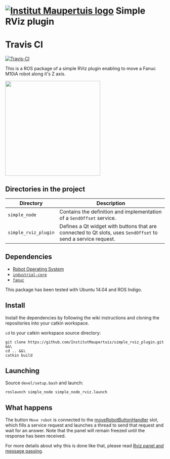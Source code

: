  [![Institut Maupertuis logo](https://avatars1.githubusercontent.com/u/12760694?v=3&s=80)](http://www.institutmaupertuis.fr) Simple RViz plugin
=============================

# Travis CI

[![Travis-CI](https://api.travis-ci.org/InstitutMaupertuis/simple_rviz_plugin.svg?branch=indigo-devel)](https://travis-ci.org/InstitutMaupertuis/simple_rviz_plugin/branches) 

This is a ROS package of a simple RViz plugin enabling to move a Fanuc M10iA robot along it's Z axis.

<img src="https://raw.githubusercontent.com/InstitutMaupertuis/simple_rviz_plugin/indigo-devel/simple_rviz_plugin.png" align="center" height="300">

Directories in the project
--------------------------

| Directory  | Description
------------ | -----------
`simple_node` | Contains the definition and implementation of a `SendOffset` service.
`simple_rviz_plugin` | Defines a Qt widget with buttons that are connected to Qt slots, uses `SendOffset` to send a service request.

Dependencies
------------
- [Robot Operating System](http://wiki.ros.org/ROS/Installation)
- [`industrial-core`](http://wiki.ros.org/industrial_core)
- [`fanuc`](https://github.com/ros-industrial/fanuc)

This package has been tested with Ubuntu 14.04 and ROS Indigo.

Install
-------
Install the dependencies by following the wiki instructions and cloning the repositories into your catkin workspace.

`cd` to your catkin workspace source directory:
```
git clone https://github.com/InstitutMaupertuis/simple_rviz_plugin.git &&\
cd .. &&\
catkin build
```

Launching
---------
Source `devel/setup.bash` and launch:

```
roslaunch simple_node simple_node_rviz.launch
```

What happens
------------
The button `Move robot` is connected to the [moveRobotButtonHandler](https://github.com/InstitutMaupertuis/simple_rviz_plugin/blob/indigo-devel/simple_rviz_plugin/src/simple_panel.cpp#L68-L89) slot, which fills a service request and launches a thread to send that request and wait for an answer.
Note that the panel will remain freezed until the response has been received.

For more details about why this is done like that, please read [Rviz panel and message passing](https://groups.google.com/d/msg/swri-ros-pkg-dev/nKf0h1O0h1o/AeJ8_va5DwAJ).
